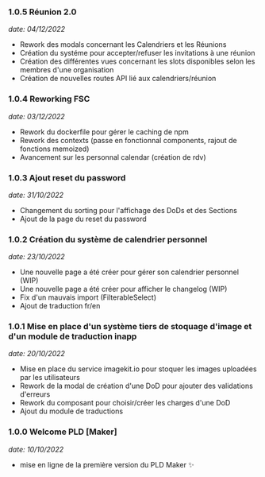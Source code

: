 
### 1.0.5 Réunion 2.0
*date: 04/12/2022*

- Rework des modals concernant les Calendriers et les Réunions
- Création du systéme pour accepter/refuser les invitations à une réunion
- Création des différentes vues concernant les slots disponibles selon les membres d'une organisation
- Création de nouvelles routes API lié aux calendriers/réunion

### 1.0.4 Reworking FSC
*date: 03/12/2022*

- Rework du dockerfile pour gérer le caching de npm
- Rework des contexts (passe en fonctionnal components, rajout de fonctions memoized)
- Avancement sur les personnal calendar (création de rdv)

### 1.0.3 Ajout reset du password

*date: 31/10/2022*

- Changement du sorting pour l'affichage des DoDs et des Sections
- Ajout de la page du reset du password

### 1.0.2 Création du système de calendrier personnel

*date: 23/10/2022*

- Une nouvelle page a été créer pour gérer son calendrier personnel (WIP)
- Une nouvelle page a été créer pour afficher le changelog (WIP)
- Fix d'un mauvais import (FilterableSelect)
- Ajout de traduction fr/en

### 1.0.1 Mise en place d'un système tiers de stoquage d'image et d'un module de traduction inapp

*date: 20/10/2022*

- Mise en place du service imagekit.io pour stoquer les images uploadées par les utilisateurs
- Rework de la modal de création d'une DoD pour ajouter des validations d'erreurs
- Rework du composant pour choisir/créer les charges d'une DoD 
- Ajout du module de traductions


### 1.0.0 Welcome PLD [Maker]

*date: 10/10/2022*

- mise en ligne de la première version du PLD Maker  ✨